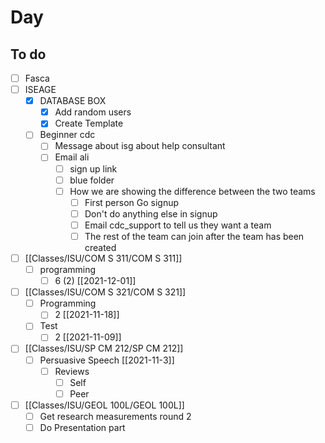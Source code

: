 

# Day 

## To do
- [ ] Fasca
- [ ] ISEAGE
	- [x] DATABASE BOX
		- [x] Add random users
		- [x] Create Template
	- [ ] Beginner cdc
		- [ ] Message about isg about help consultant
		- [ ] Email ali 
			- [ ] sign up link
			- [ ] blue folder
			- [ ] How we are showing the difference between the two teams
				- [ ] First person Go signup 
				- [ ] Don't do anything else in signup
				- [ ] Email cdc_support to tell us they want a team
				- [ ] The rest of the team can join after the team has been created
- [ ] [[Classes/ISU/COM S 311/COM S 311]]
	- [ ] programming
		- [ ] 6 (2) [[2021-12-01]]
- [ ] [[Classes/ISU/COM S 321/COM S 321]]
	- [ ] Programming
		- [ ] 2 [[2021-11-18]]
	- [ ] Test
		- [ ] 2 [[2021-11-09]]
- [ ] [[Classes/ISU/SP CM 212/SP CM 212]]
	- [ ] Persuasive Speech [[2021-11-3]]
		- [ ] Reviews
			- [ ] Self
			- [ ] Peer
- [ ] [[Classes/ISU/GEOL 100L/GEOL 100L]]
	- [ ] Get research measurements round 2
	- [ ] Do Presentation part